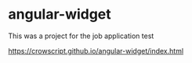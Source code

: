 # angular-widget
This was a project for the job application test


https://crowscript.github.io/angular-widget/index.html
